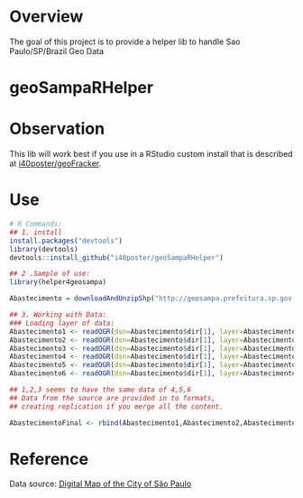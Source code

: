 # Overview
The goal of this project is to provide a helper lib to handle Sao Paulo/SP/Brazil Geo Data

# geoSampaRHelper

# Observation

This lib will work best if you use in a RStudio custom install that is  described at [i40poster/geoFracker](https://github.com/i40poster/geoFracker).

# Use

```R
# R Commands:
## 1. install
install.packages("devtools")
library(devtools)
devtools::install_github("i40poster/geoSampaRHelper")

## 2 .Sample of use:
library(helper4geosampa)

Abastecimento = downloadAndUnzipShp("http://geosampa.prefeitura.sp.gov.br/PaginasPublicas/downloadArquivoOL.aspx?orig=DownloadCamadas&arq=03_Equipamentos%5C%5CAbastecimento%5C%5CShapefile%5C%5Cequipamento_abastecimento&arqTipo=Shapefile")

## 3. Working with Data:
### Loading layer of data:
Abastecimento1 <- readOGR(dsn=Abastecimento$dir[1], layer=Abastecimento$shapeclass[1])
Abastecimento2 <- readOGR(dsn=Abastecimento$dir[1], layer=Abastecimento$shapeclass[2])
Abastecimento3 <- readOGR(dsn=Abastecimento$dir[1], layer=Abastecimento$shapeclass[3])
Abastecimento4 <- readOGR(dsn=Abastecimento$dir[1], layer=Abastecimento$shapeclass[4])
Abastecimento5 <- readOGR(dsn=Abastecimento$dir[1], layer=Abastecimento$shapeclass[5])
Abastecimento6 <- readOGR(dsn=Abastecimento$dir[1], layer=Abastecimento$shapeclass[6])

## 1,2,3 seems to have the same data of 4,5,6
## Data from the source are provided in to formats,
## creating replication if you merge all the content.

AbastecimentoFinal <- rbind(Abastecimento1,Abastecimento2,Abastecimento3)


```

# Reference

Data source: [Digital Map of the City of São Paulo](http://geosampa.prefeitura.sp.gov.br/PaginasPublicas/_SBC.aspx)
